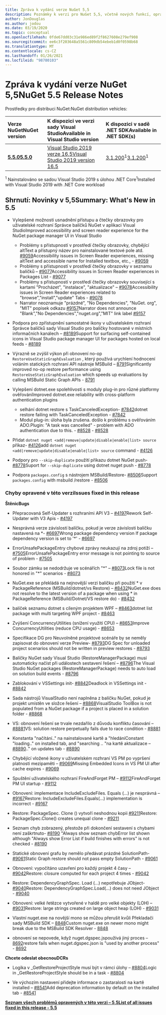 ```yaml
---
title: Zpráva k vydání verze NuGet 5,5
description: Poznámky k verzi pro NuGet 5,5, včetně nových funkcí, oprav chyb a chcete odeslat obecnou.
author: JonDouglas
ms.author: jodou
ms.date: 03/19/2020
ms.topic: conceptual
ms.openlocfilehash: 0fde67dd03c31e986ed89f2f8627608e279ef908
ms.sourcegitcommit: ee6c3f203648a5561c809db54ebeb1d0f0598b68
ms.translationtype: MT
ms.contentlocale: cs-CZ
ms.lasthandoff: 01/26/2021
ms.locfileid: "98780103"
---
```

# <a name="nuget-55-release-notes"></a><span data-ttu-id="639b3-103">Zpráva k vydání verze NuGet 5,5</span><span class="sxs-lookup"><span data-stu-id="639b3-103">NuGet 5.5 Release Notes</span></span>

<span data-ttu-id="639b3-104">Prostředky pro distribuci NuGet:</span><span class="sxs-lookup"><span data-stu-id="639b3-104">NuGet distribution vehicles:</span></span>

| <span data-ttu-id="639b3-105">Verze NuGet</span><span class="sxs-lookup"><span data-stu-id="639b3-105">NuGet version</span></span> | <span data-ttu-id="639b3-106">K dispozici ve verzi sady Visual Studio</span><span class="sxs-lookup"><span data-stu-id="639b3-106">Available in Visual Studio version</span></span>| <span data-ttu-id="639b3-107">K dispozici v sadě .NET SDK</span><span class="sxs-lookup"><span data-stu-id="639b3-107">Available in .NET SDK(s)</span></span>|
|:---|:---|:---|
| [<span data-ttu-id="639b3-108">**5.5.0**</span><span class="sxs-lookup"><span data-stu-id="639b3-108">**5.5.0**</span></span>](https://nuget.org/downloads) | [<span data-ttu-id="639b3-109">Visual Studio 2019 verze 16,5</span><span class="sxs-lookup"><span data-stu-id="639b3-109">Visual Studio 2019 version 16.5</span></span>](https://visualstudio.microsoft.com/downloads/) | <span data-ttu-id="639b3-110">[3.1.200](https://dotnet.microsoft.com/download/dotnet-core/3.1)<sup>1</sup></span><span class="sxs-lookup"><span data-stu-id="639b3-110">[3.1.200](https://dotnet.microsoft.com/download/dotnet-core/3.1)<sup>1</sup></span></span> |

<span data-ttu-id="639b3-111"><sup>1</sup> Nainstalováno se sadou Visual Studio 2019 s úlohou .NET Core</span><span class="sxs-lookup"><span data-stu-id="639b3-111"><sup>1</sup>Installed with Visual Studio 2019 with .NET Core workload</span></span>

## <a name="summary-whats-new-in-55"></a><span data-ttu-id="639b3-112">Shrnutí: Novinky v 5,5</span><span class="sxs-lookup"><span data-stu-id="639b3-112">Summary: What's New in 5.5</span></span>

* <span data-ttu-id="639b3-113">Vylepšené možnosti usnadnění přístupu a čtečky obrazovky pro uživatelské rozhraní Správce balíčků NuGet v aplikaci Visual Studio</span><span class="sxs-lookup"><span data-stu-id="639b3-113">Improved accessibility and screen reader experience for the NuGet package manager UI in Visual Studio</span></span>
    * <span data-ttu-id="639b3-114">Problémy s přístupností v prostředí čtečky obrazovky, chybějící altText a přístupný název pro nainstalované textové pole atd. [#9059](https://github.com/NuGet/Home/issues/9059)</span><span class="sxs-lookup"><span data-stu-id="639b3-114">Accessibility issues in Screen Reader experiences, missing altText and accessible name for Installed textbox, etc., - [#9059](https://github.com/NuGet/Home/issues/9059)</span></span>
    * <span data-ttu-id="639b3-115">Problémy s přístupností v prostředí čtečky obrazovky v seznamu balíčků – [#9077](https://github.com/NuGet/Home/issues/9077)</span><span class="sxs-lookup"><span data-stu-id="639b3-115">Accessibility issues in Screen Reader experiences in Packages List - [#9077](https://github.com/NuGet/Home/issues/9077)</span></span>
    * <span data-ttu-id="639b3-116">Problémy s přístupností v prostředí čtečky obrazovky související s kartami "Procházet", "instalace", "aktualizace" – [#9078](https://github.com/NuGet/Home/issues/9078)</span><span class="sxs-lookup"><span data-stu-id="639b3-116">Accessibility issues in Screen Reader experiences related to "browse","install","update" Tabs - [#9078](https://github.com/NuGet/Home/issues/9078)</span></span>
    * <span data-ttu-id="639b3-117">Narrator neoznamuje "prázdné", "No Dependencies", "NuGet. org", "MIT" popisek odkazu [#9157](https://github.com/NuGet/Home/issues/9157)</span><span class="sxs-lookup"><span data-stu-id="639b3-117">Narrator does not announce "Blank","No Dependencies","nuget.org","MIT" link label [#9157](https://github.com/NuGet/Home/issues/9157)</span></span>

* <span data-ttu-id="639b3-118">Podpora pro zpřístupnění samostatné ikony v uživatelském rozhraní Správce balíčků sady Visual Studio pro balíčky hostované v místních informačních kanálech – [#8189](https://github.com/NuGet/Home/issues/8189)</span><span class="sxs-lookup"><span data-stu-id="639b3-118">Support for surfacing self-contained icons in Visual Studio package manager UI for packages hosted on local feeds - [#8189](https://github.com/NuGet/Home/issues/8189)</span></span>

* <span data-ttu-id="639b3-119">Výrazně se zvýšil výkon při obnovení no-op `RestoreUseStaticGraphEvaluation` , který používá urychlení hodnocení voláním statických rozhraní API nástroje MSBuild – [8791](https://github.com/NuGet/Home/issues/8791)</span><span class="sxs-lookup"><span data-stu-id="639b3-119">Significantly improved no-op restore performance using `RestoreUseStaticGraphEvaluation` which speeds up evaluations by calling MSBuild Static Graph APIs - [8791](https://github.com/NuGet/Home/issues/8791)</span></span>

* <span data-ttu-id="639b3-120">Vylepšení dotnet.exe spolehlivosti s moduly plug-in pro různé platformy ověřování</span><span class="sxs-lookup"><span data-stu-id="639b3-120">Improved dotnet.exe reliability with cross-platform authentication plugins</span></span>
    * <span data-ttu-id="639b3-121">selhání dotnet restore s TaskCanceledException- [#7842](https://github.com/NuGet/Home/issues/7842)</span><span class="sxs-lookup"><span data-stu-id="639b3-121">dotnet restore failing with TaskCanceledException - [#7842](https://github.com/NuGet/Home/issues/7842)</span></span>
    * <span data-ttu-id="639b3-122">Modul plug-in: úloha byla zrušena. došlo k problému s ověřováním ADO.</span><span class="sxs-lookup"><span data-stu-id="639b3-122">Plugin:  "A task was cancelled" - problem with ADO authentication due to this.</span></span><span data-ttu-id="639b3-123"> - [#8528](https://github.com/NuGet/Home/issues/8528)</span><span class="sxs-lookup"><span data-stu-id="639b3-123"> - [#8528](https://github.com/NuGet/Home/issues/8528)</span></span>

* <span data-ttu-id="639b3-124">Přidat `dotnet nuget <add|remove|update|disable|enable|list> source` příkaz- [#4126](https://github.com/NuGet/Home/issues/4126)</span><span class="sxs-lookup"><span data-stu-id="639b3-124">add `dotnet nuget <add|remove|update|disable|enable|list> source` command - [#4126](https://github.com/NuGet/Home/issues/4126)</span></span>

* <span data-ttu-id="639b3-125">Podpory pro `--skip-duplicate`  použití příkazu dotnet NuGet push- [#8778](https://github.com/NuGet/Home/issues/8778)</span><span class="sxs-lookup"><span data-stu-id="639b3-125">Suport for `--skip-duplicate`  using dotnet nuget push - [#8778](https://github.com/NuGet/Home/issues/8778)</span></span>

* <span data-ttu-id="639b3-126">Podpora `packages.config` s nástrojem MSBuild/Restore- [#8506](https://github.com/NuGet/Home/issues/8506)</span><span class="sxs-lookup"><span data-stu-id="639b3-126">Support `packages.config` with msbuild /restore - [#8506](https://github.com/NuGet/Home/issues/8506)</span></span>

### <a name="issues-fixed-in-this-release"></a><span data-ttu-id="639b3-127">Chyby opravené v této verzi</span><span class="sxs-lookup"><span data-stu-id="639b3-127">Issues fixed in this release</span></span>

<span data-ttu-id="639b3-128">**Štěnic**</span><span class="sxs-lookup"><span data-stu-id="639b3-128">**Bugs**</span></span>

* <span data-ttu-id="639b3-129">Přepracovaná Self-Updater s rozhraními API V3 – [#4197](https://github.com/NuGet/Home/issues/4197)</span><span class="sxs-lookup"><span data-stu-id="639b3-129">Rework Self-Updater with V3 Apis - [#4197](https://github.com/NuGet/Home/issues/4197)</span></span>

* <span data-ttu-id="639b3-130">Nesprávná verze závislostí balíčku, pokud je verze závislosti balíčku nastavená na \*- [#6697](https://github.com/NuGet/Home/issues/6697)</span><span class="sxs-lookup"><span data-stu-id="639b3-130">Wrong package dependency version If package dependency version is set to '\*' - [#6697](https://github.com/NuGet/Home/issues/6697)</span></span>

* <span data-ttu-id="639b3-131">ErrorUnsafePackageEntry chybové zprávy neukazují na zdroj potíží – [#7505](https://github.com/NuGet/Home/issues/7505)</span><span class="sxs-lookup"><span data-stu-id="639b3-131">ErrorUnsafePackageEntry error message is not pointing to source of problem - [#7505](https://github.com/NuGet/Home/issues/7505)</span></span>

* <span data-ttu-id="639b3-132">Soubor zámku se nedodržuje ve scénářích "\*" – [#8073](https://github.com/NuGet/Home/issues/8073)</span><span class="sxs-lookup"><span data-stu-id="639b3-132">Lock file is not honored in "\*" scenarios  - [#8073](https://github.com/NuGet/Home/issues/8073)</span></span>

* <span data-ttu-id="639b3-133">NuGet.exe se překládá na nejnovější verzi balíčku při použití \* v PackageReference (MSBuild/dotnet/vs Restore) – [#8432](https://github.com/NuGet/Home/issues/8432)</span><span class="sxs-lookup"><span data-stu-id="639b3-133">NuGet.exe does not resolve to the latest version of a package when using \* in PackageReference (MSBuild/Dotnet/VS restore do) - [#8432](https://github.com/NuGet/Home/issues/8432)</span></span>

* <span data-ttu-id="639b3-134">balíček seznamu dotnet s cíleným projektem WPF – [#8463](https://github.com/NuGet/Home/issues/8463)</span><span class="sxs-lookup"><span data-stu-id="639b3-134">dotnet list package with multi targeting WPF project - [#8463](https://github.com/NuGet/Home/issues/8463)</span></span>

* <span data-ttu-id="639b3-135">Zvýšení ConcurrencyUtilities (snížení využití CPU) – [#8653](https://github.com/NuGet/Home/issues/8653)</span><span class="sxs-lookup"><span data-stu-id="639b3-135">Improve ConcurrencyUtilities (reduce CPU usage) - [#8653](https://github.com/NuGet/Home/issues/8653)</span></span>

* <span data-ttu-id="639b3-136">Specifikace DG pro Neuvolněné projektové scénáře by se neměly zapisovat do obnovení verze Preview- [#8793](https://github.com/NuGet/Home/issues/8793)</span><span class="sxs-lookup"><span data-stu-id="639b3-136">DG Spec for unloaded project scenarios should not be written in preview restores - [#8793](https://github.com/NuGet/Home/issues/8793)</span></span>

* <span data-ttu-id="639b3-137">Balíčky NuGet sady Visual Studio (RestoreManagerPackage) musí automaticky načíst při událostech sestavení řešení – [#8796](https://github.com/NuGet/Home/issues/8796)</span><span class="sxs-lookup"><span data-stu-id="639b3-137">The Visual Studio NuGet packages (RestoreManagerPackage) needs to auto load on solution build events - [#8796](https://github.com/NuGet/Home/issues/8796)</span></span>

* <span data-ttu-id="639b3-138">Zablokování v VSSettings init- [#8842](https://github.com/NuGet/Home/issues/8842)</span><span class="sxs-lookup"><span data-stu-id="639b3-138">Deadlock in VSSettings init - [#8842](https://github.com/NuGet/Home/issues/8842)</span></span>

* <span data-ttu-id="639b3-139">Sada nástrojů VisualStudio není naplněna z balíčku NuGet, pokud je projekt umístěn ve složce řešení – [#8868](https://github.com/NuGet/Home/issues/8868)</span><span class="sxs-lookup"><span data-stu-id="639b3-139">VisualStudio ToolBox is not populated from a NuGet package if a project is placed in a solution folder - [#8868](https://github.com/NuGet/Home/issues/8868)</span></span>

* <span data-ttu-id="639b3-140">VS: obnovení řešení se trvale nezdařilo z důvodu konfliktu časování – [#8881](https://github.com/NuGet/Home/issues/8881)</span><span class="sxs-lookup"><span data-stu-id="639b3-140">VS:  solution restore perpetually fails due to race condition - [#8881](https://github.com/NuGet/Home/issues/8881)</span></span>

* <span data-ttu-id="639b3-141">Konstanta "načítání.." na nainstalované kartě a "hledání</span><span class="sxs-lookup"><span data-stu-id="639b3-141">Constant "loading.." on installed tab, and "searching</span></span> <term><span data-ttu-id="639b3-142">.. "na kartě aktualizace – [#8890](https://github.com/NuGet/Home/issues/8890)</span><span class="sxs-lookup"><span data-stu-id="639b3-142">.." on updates tab - [#8890](https://github.com/NuGet/Home/issues/8890)</span></span>

* <span data-ttu-id="639b3-143">Chybějící vložené ikony v uživatelském rozhraní VS PM po vypršení platnosti mezipaměti – [#9069](https://github.com/NuGet/Home/issues/9069)</span><span class="sxs-lookup"><span data-stu-id="639b3-143">Missing Embedded Icons in VS PM UI after cache expires - [#9069](https://github.com/NuGet/Home/issues/9069)</span></span>

* <span data-ttu-id="639b3-144">Spuštění uživatelského rozhraní FireAndForget PM – [#9112](https://github.com/NuGet/Home/issues/9112)</span><span class="sxs-lookup"><span data-stu-id="639b3-144">FireAndForget PM UI startup - [#9112](https://github.com/NuGet/Home/issues/9112)</span></span>

* <span data-ttu-id="639b3-145">Obnovení: implementace IncludeExcludeFiles. Equals (...) je nesprávná – [#9167](https://github.com/NuGet/Home/issues/9167)</span><span class="sxs-lookup"><span data-stu-id="639b3-145">Restore: IncludeExcludeFiles.Equals(...) implementation is incorrect - [#9167](https://github.com/NuGet/Home/issues/9167)</span></span>

* <span data-ttu-id="639b3-146">Restore: PackageSpec. Clone () vytvoří neshodnou kopii [#9211](https://github.com/NuGet/Home/issues/9211)</span><span class="sxs-lookup"><span data-stu-id="639b3-146">Restore: PackageSpec.Clone() creates unequal clone - [#9211](https://github.com/NuGet/Home/issues/9211)</span></span>

* <span data-ttu-id="639b3-147">Seznam chyb zobrazený, přestože při dokončení sestavení s chybami není zaškrtnuto- [#8190](https://github.com/NuGet/Home/issues/8190) "Always show seznam chyb</span><span class="sxs-lookup"><span data-stu-id="639b3-147">Error list shown although "Always show Error List if build finishes with errors" is not checked - [#8190](https://github.com/NuGet/Home/issues/8190)</span></span>

* <span data-ttu-id="639b3-148">Statické obnovení grafu by nemělo předávat prázdné SolutionPath- [#9061](https://github.com/NuGet/Home/issues/9061)</span><span class="sxs-lookup"><span data-stu-id="639b3-148">Static Graph restore should not pass empty SolutionPath - [#9061](https://github.com/NuGet/Home/issues/9061)</span></span>

* <span data-ttu-id="639b3-149">Obnovení: vypočítáno uzavření pro každý projekt 4 časy – [#9042](https://github.com/NuGet/Home/issues/9042)</span><span class="sxs-lookup"><span data-stu-id="639b3-149">Restore: closure computed for each project 4 times - [#9042](https://github.com/NuGet/Home/issues/9042)</span></span>

* <span data-ttu-id="639b3-150">Restore: DependencyGraphSpec. Load (...) nepotřebuje JObject- [#9040](https://github.com/NuGet/Home/issues/9040)</span><span class="sxs-lookup"><span data-stu-id="639b3-150">Restore: DependencyGraphSpec.Load(...) does not need JObject - [#9040](https://github.com/NuGet/Home/issues/9040)</span></span>

* <span data-ttu-id="639b3-151">Obnovení: velké řetězce vytvořené v haldě pro velké objekty (LOH) – [#9031](https://github.com/NuGet/Home/issues/9031)</span><span class="sxs-lookup"><span data-stu-id="639b3-151">Restore: large strings created on large object heap (LOH) - [#9031](https://github.com/NuGet/Home/issues/9031)</span></span>

* <span data-ttu-id="639b3-152">Vlastní nuget.exe na novější mono se můžou přerušit kvůli Překladači sady MSBuild SDK – [8848](https://github.com/NuGet/Home/issues/8848)</span><span class="sxs-lookup"><span data-stu-id="639b3-152">Custom nuget.exe on newer mono might break due to the MSBuild SDK Resolver - [8848](https://github.com/NuGet/Home/issues/8848)</span></span>

* <span data-ttu-id="639b3-153">obnovení se nepovede, když nuget.dgspec.jspoužívá jiný proces – [8692](https://github.com/NuGet/Home/issues/8692)</span><span class="sxs-lookup"><span data-stu-id="639b3-153">restore fails when nuget.dgspec.json is "used by another process" - [8692](https://github.com/NuGet/Home/issues/8692)</span></span>

<span data-ttu-id="639b3-154">**Chcete odeslat obecnou**</span><span class="sxs-lookup"><span data-stu-id="639b3-154">**DCRs**</span></span>

* <span data-ttu-id="639b3-155">Logika v _GetRestoreProjectStyle musí být v rámci úlohy – [#8804](https://github.com/NuGet/Home/issues/8804)</span><span class="sxs-lookup"><span data-stu-id="639b3-155">Logic in _GetRestoreProjectStyle should be in a task - [#8804](https://github.com/NuGet/Home/issues/8804)</span></span>

* <span data-ttu-id="639b3-156">Ve výchozím nastavení přidejte informace o zastaralosti na kartě installed – [#8541](https://github.com/NuGet/Home/issues/8541)</span><span class="sxs-lookup"><span data-stu-id="639b3-156">Add deprecation information by default on the installed tab - [#8541](https://github.com/NuGet/Home/issues/8541)</span></span>

<span data-ttu-id="639b3-157">**[Seznam všech problémů opravených v této verzi – 5,5](https://app.zenhub.com/workspaces/nuget-client-team-55aec9a240305cf007585881/reports/release?release=5e0e5fbd021f7aa0ec95db18)**</span><span class="sxs-lookup"><span data-stu-id="639b3-157">**[List of all issues fixed in this release - 5.5](https://app.zenhub.com/workspaces/nuget-client-team-55aec9a240305cf007585881/reports/release?release=5e0e5fbd021f7aa0ec95db18)**</span></span>
